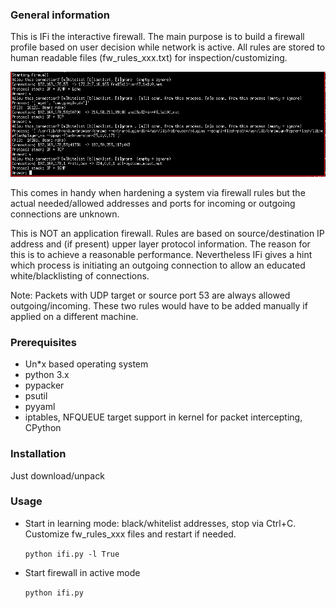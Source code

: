 ### General information
This is IFi the interactive firewall. The main purpose is to build
a firewall profile based on user decision while network is active.
All rules are stored to human readable files (fw_rules_xxx.txt) for
inspection/customizing.

<p align="center">
  <img src="https://raw.githubusercontent.com/mike01/ifi/master/screenshot.png" alt="ifi"/>
</p>

This comes in handy when hardening a system via firewall rules
but the actual needed/allowed addresses and ports for incoming
or outgoing connections are unknown.

This is NOT an application firewall. Rules are based
on source/destination IP address and (if present) upper
layer protocol information. The reason for this is to achieve
a reasonable performance. Nevertheless IFi gives a hint
which process is initiating an outgoing connection to allow an
educated white/blacklisting of connections.

Note: Packets with UDP target or source port 53 are always allowed outgoing/incoming.
These two rules would have to be added manually if applied on a different machine.
### Prerequisites
- Un*x based operating system
- python 3.x
- pypacker
- psutil
- pyyaml
- iptables, NFQUEUE target support in kernel for packet intercepting, CPython

### Installation
Just download/unpack

### Usage
- Start in learning mode: black/whitelist addresses, stop via Ctrl+C. Customize fw_rules_xxx files and restart if needed.

  `python ifi.py -l True`

- Start firewall in active mode

  `python ifi.py`
